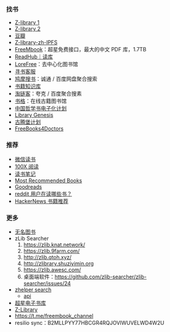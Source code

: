 ### 找书

- [Z-library 1](https://lib-bat2gpot3ukijyug2sc6rg7o.1lib.ph/)
- [Z-library 2](https://lib-jeadkxlwgautcprmsts2d3ki.1lib.at)
- [豆瓣](https://www.douban.com/)
- [Z-library-zh-IPFS](https://bk.hallowlib.org/)
- [FreeMbook](https://freembook.com/)：超星免费接口，最大的中文 PDF 库，1.7TB
- [ReadHub｜读库](https://m.readhub.one/)
- [LoreFree](https://ebook2.lorefree.com/)：去中心化图书馆
- [寻书客服](https://ebooks.pages.dev/)
- [鸠摩搜书](https://www.jiumodiary.com/)：诚通 / 百度网盘聚合搜索
- [书籍知识库](https://book.zhishikoo.com/)
- [淘链客](https://www.toplinks.cc/s/)：夸克 / 百度聚合搜素
- [书格](https://new.shuge.org/)：在线古籍图书馆
- [中国哲学书电子化计划](https://ctext.org/zh)
- [Library Genesis](http://libgen.rs)
- [古腾堡计划](http://www.gutenberg.org)
- [FreeBooks4Doctors](http://freebooks4doctors.com/)

### 推荐

- [微信读书](https://weread.qq.com/)
- [100X 阅读](https://100x.today/)
- [读书笔记](https://reading.geek-docs.com/)
- [Most Recommended Books](https://mostrecommendedbooks.com/)
- [Goodreads](https://goodreads.com)
- [reddit 用户在读哪些书？](https://www.redditreads.com/)
- [HackerNews 书籍推荐](https://hacker-recommended-books.vercel.app/category/0/all-time/page/0/0)

### 更多

- [无名图书](https://www.book123.info/)
- zLib Searcher
  1. <https://zlib.knat.network/>
  2. <https://zlib.9farm.com/>
  3. <http://zlib.qtoh.xyz/>
  4. <http://zlibrary.shuziyimin.org>
  5. <https://zlib.awesc.com/>
  6. 桌面端软件：<https://github.com/zlib-searcher/zlib-searcher/issues/24>
- [zhelper search](https://search.zhelper.net/?[{%22name%22:%22zhelperV5%22,%22url%22:%22https://api.v5.zhelper.net%22,%22type%22:%22full%22,%22sensitive%22:false,%22detail%22:true},{%22name%22:%22Mibooks(V4)%22,%22url%22:%22https://api.mibooks.tk%22,%22type%22:%22full%22,%22sensitive%22:false,%22detail%22:false},{%22name%22:%22Ylibrary%22,%22url%22:%22https://api.ylibrary.org%22,%22type%22:%22full%22,%22sensitive%22:false,%22detail%22:true},{%22name%22:%22bookpan%22,%22url%22:%22https://api.bookpan.net%22,%22type%22:%22light%22,%22sensitive%22:false,%22detail%22:true}])
  - [api](https://tool.yibook.org/)
- [超星电子书库](https://beta.ssdown.org/)
- [Z-Library](https://z-lib.is/)
- <https://t.me/freembook_channel>
- resilio sync：B2MLLPYY77HBCGR4RQJOVIWUVELWD4W2U
